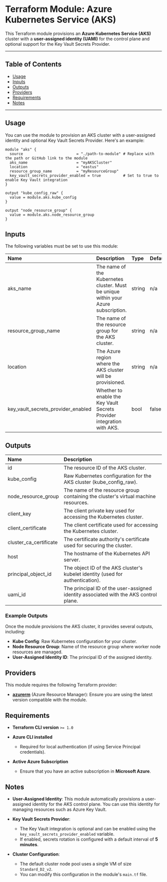 # Terraform Module: Azure Kubernetes Service (AKS)

This Terraform module provisions an **Azure Kubernetes Service (AKS)** cluster with a **user-assigned identity (UAMI)** for the control plane and optional support for the Key Vault Secrets Provider. 

---

## Table of Contents

- [Usage](#usage)
- [Inputs](#inputs)
- [Outputs](#outputs)
- [Providers](#providers)
- [Requirements](#requirements)
- [Notes](#notes)

---

## Usage

You can use the module to provision an AKS cluster with a user-assigned identity and optional Key Vault Secrets Provider. Here's an example:

```hcl
module "aks" {
  source                        = "./path-to-module" # Replace with the path or GitHub link to the module
  aks_name                      = "myAKSCluster"
  location                      = "eastus"
  resource_group_name           = "myResourceGroup"
  key_vault_secrets_provider_enabled = true          # Set to true to enable Key Vault integration
}

output "kube_config_raw" {
  value = module.aks.kube_config
}

output "node_resource_group" {
  value = module.aks.node_resource_group
}
```

## Inputs

The following variables must be set to use this module:

| Name | Description | Type | Default | Required |
| :-- | :-- | :-- | :-- | :-- |
| aks_name | The name of the Kubernetes cluster. Must be unique within your Azure subscription. | string | n/a | Yes |
| resource_group_name | The name of the resource group for the AKS cluster. | string | n/a | Yes |
| location | The Azure region where the AKS cluster will be provisioned. | string | n/a | Yes |
| key_vault_secrets_provider_enabled | Whether to enable the Key Vault Secrets Provider integration with AKS. | bool | false | No |


## Outputs

| Name | Description |
| :-- | :-- |
| id | The resource ID of the AKS cluster. |
| kube_config | Raw Kubernetes configuration for the AKS cluster (kube_config_raw). |
| node_resource_group | The name of the resource group containing the cluster's virtual machine resources. |
| client_key | The client private key used for accessing the Kubernetes cluster. |
| client_certificate | The client certificate used for accessing the Kubernetes cluster. |
| cluster_ca_certificate | The certificate authority's certificate used for securing the cluster. |
| host | The hostname of the Kubernetes API server. |
| principal_object_id | The object ID of the AKS cluster's kubelet identity (used for authentication). |
| uami_id | The principal ID of the user-assigned identity associated with the AKS control plane. |

### Example Outputs

Once the module provisions the AKS cluster, it provides several outputs, including:

- **Kube Config**: Raw Kubernetes configuration for your cluster.
- **Node Resource Group**: Name of the resource group where worker node resources are managed.
- **User-Assigned Identity ID**: The principal ID of the assigned identity.

## Providers

This module requires the following Terraform provider:

- **[azurerm](https://registry.terraform.io/providers/hashicorp/azurerm/latest)** (Azure Resource Manager): Ensure you are using the latest version compatible with the module.


## Requirements

- **Terraform CLI version** `>= 1.0`
  
- **Azure CLI installed**
  - Required for local authentication (if using Service Principal credentials).
  
- **Active Azure Subscription**
  - Ensure that you have an active subscription in **Microsoft Azure**.


## Notes

- **User-Assigned Identity**: 
  This module automatically provisions a user-assigned identity for the AKS control plane. You can use this identity for managing resources such as Azure Key Vault.

- **Key Vault Secrets Provider**: 
  - The Key Vault integration is optional and can be enabled using the `key_vault_secrets_provider_enabled` variable.
  - If enabled, secrets rotation is configured with a default interval of **5 minutes**.

- **Cluster Configuration**:
  - The default cluster node pool uses a single VM of size `Standard_D2_v2`.
  - You can modify this configuration in the module's `main.tf` file.
